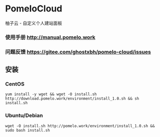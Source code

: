 # PomeloCloud
柚子云 - 自定义个人建站面板

### 使用手册 http://manual.pomelo.work
### 问题反馈 https://gitee.com/ghostxbh/pomelo-cloud/issues

## 安装
### CentOS
```shell script
yum install -y wget && wget -O install.sh http://download.pomelo.work/environment/install_1.0.sh && sh install.sh
```

### Ubuntu/Debian
```shell script
wget -O install.sh http://pomelo.work/environment/install_1.0.sh && sudo bash install.sh
```
